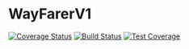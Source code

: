 # WayFarerV1

[![Coverage Status](https://coveralls.io/repos/github/JosephNjuguna/WayFarerV1/badge.svg?branch=master)](https://coveralls.io/github/JosephNjuguna/WayFarerV1?branch=master)
[![Build Status](https://travis-ci.org/JosephNjuguna/WayFarerV1.svg?branch=dev)](https://travis-ci.org/JosephNjuguna/WayFarerV1)
[![Test Coverage](https://api.codeclimate.com/v1/badges/9f4deb472db93aea9bc4/test_coverage)](https://codeclimate.com/github/JosephNjuguna/WayFarerV1/test_coverage)